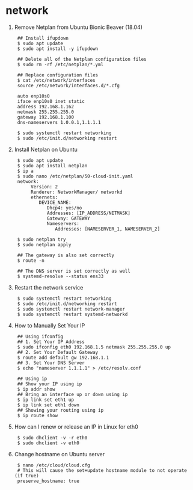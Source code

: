 network
=======

1. Remove Netplan from Ubuntu Bionic Beaver (18.04)
   
        ## Install ifupdown
        $ sudo apt update
        $ sudo apt install -y ifupdown
        
        ## Delete all of the Netplan configuration files
        $ sudo rm -rf /etc/netplan/*.yml
        
        ## Replace configuration files
        $ cat /etc/network/interfaces
        source /etc/network/interfaces.d/*.cfg
        
        auto enp10s0
        iface enp10s0 inet static
        address 192.168.1.162
        netmask 255.255.255.0
        gateway 192.168.1.100
        dns-nameservers 1.0.0.1,1.1.1.1
        
        $ sudo systemctl restart networking
        $ sudo /etc/init.d/networking restart
         
        
2. Install Netplan on Ubuntu

        $ sudo apt update
        $ sudo apt install netplan
        $ ip a
        $ sudo nano /etc/netplan/50-cloud-init.yaml
        network:
             Version: 2
             Renderer: NetworkManager/ networkd
             ethernets:
                DEVICE_NAME:
                   Dhcp4: yes/no
                   Addresses: [IP_ADDRESS/NETMASK]
                   Gateway: GATEWAY
                   Nameservers:
                      Addresses: [NAMESERVER_1, NAMESERVER_2]
        
        $ sudo netplan try
        $ sudo netplan apply
        
        ## The gateway is also set correctly
        $ route -n
        
        ## The DNS server is set correctly as well
        $ systemd-resolve --status ens33
        

3. Restart the network service

        $ sudo systemctl restart networking
        $ sudo /etc/init.d/networking restart
        $ sudo systemctl restart network-manager
        $ sudo systemctl restart systemd-networkd

4. How to Manually Set Your IP

        ## Using ifconfig
        ## 1. Set Your IP Address
        $ sudo ifconfig eth0 192.168.1.5 netmask 255.255.255.0 up
        ## 2. Set Your Default Gateway
        $ route add default gw 192.168.1.1
        ## 3. Set Your DNS Server
        $ echo "nameserver 1.1.1.1" > /etc/resolv.conf
        
        ## Using ip
        ## Show your IP using ip
        $ ip addr show
        ## Bring an interface up or down using ip
        $ ip link set eth1 up
        $ ip link set eth1 down
        ## Showing your routing using ip
        $ ip route show

5. How can I renew or release an IP in Linux for eth0

        $ sudo dhclient -v -r eth0
        $ sudo dhclient -v eth0

6. Change hostname on Ubuntu server

        $ nano /etc/cloud/cloud.cfg
        # This will cause the set+update hostname module to not operate (if true)
        preserve_hostname: true
